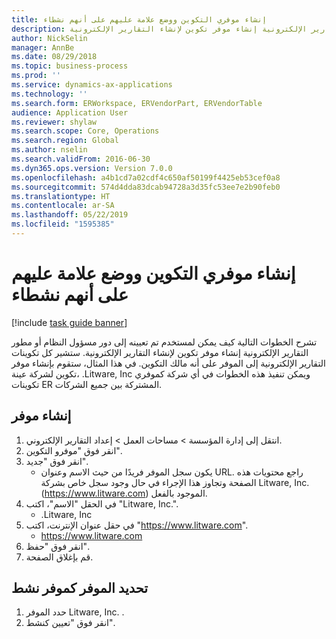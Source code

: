 ```yaml
---
title: إنشاء موفري التكوين ووضع علامة عليهم على أنهم نشطاء
description: تشرح الخطوات التالية كيف يمكن لمستخدم تم تعيينه إلى دور مسؤول النظام أو مطور التقارير الإلكترونية إنشاء موفر تكوين لإنشاء التقارير الإلكترونية.
author: NickSelin
manager: AnnBe
ms.date: 08/29/2018
ms.topic: business-process
ms.prod: ''
ms.service: dynamics-ax-applications
ms.technology: ''
ms.search.form: ERWorkspace, ERVendorPart, ERVendorTable
audience: Application User
ms.reviewer: shylaw
ms.search.scope: Core, Operations
ms.search.region: Global
ms.author: nselin
ms.search.validFrom: 2016-06-30
ms.dyn365.ops.version: Version 7.0.0
ms.openlocfilehash: a4b1cd7a02cdf4c650af50199f4425eb53cef0a8
ms.sourcegitcommit: 574d4dda83dcab94728a3d35fc53ee7e2b90feb0
ms.translationtype: HT
ms.contentlocale: ar-SA
ms.lasthandoff: 05/22/2019
ms.locfileid: "1595385"
---
```

# <a name="create-configuration-providers-and-mark-them-as-active"></a>إنشاء موفري التكوين ووضع علامة عليهم على أنهم نشطاء

[!include [task guide banner](../../includes/task-guide-banner.md)]

تشرح الخطوات التالية كيف يمكن لمستخدم تم تعيينه إلى دور مسؤول النظام أو مطور التقارير الإلكترونية إنشاء موفر تكوين لإنشاء التقارير الإلكترونية. ستشير كل تكوينات التقارير الإلكترونية إلى الموفر على أنه مالك التكوين. في هذا المثال، ستقوم بإنشاء موفر تكوين لشركة عينة، .Litware, Inc ويمكن تنفيذ هذه الخطوات في أي شركة كموفري تكوينات ER المشتركة بين جميع الشركات.


## <a name="create-a-provider"></a>إنشاء موفر
1. انتقل إلى إدارة المؤسسة > مساحات العمل‬ > إعداد التقارير الإلكتروني‬.
2. انقر فوق "موفرو التكوين".
3. انقر فوق "جديد".
    * يكون سجل الموفر فريدًا من حيث الاسم وعنوان URL. راجع محتويات هذه الصفحة وتجاوز هذا الإجراء في حال وجود سجل خاص بشركة Litware, Inc. (https://www.litware.com) الموجود بالفعل.  
4. في الحقل "الاسم"، اكتب "Litware, Inc.".
    * .Litware, Inc  
5. في حقل عنوان الإنترنت، اكتب "https://www.litware.com".
    * https://www.litware.com  
6. انقر فوق "حفظ".
7. قم بإغلاق الصفحة.

## <a name="select-as-an-active-provider"></a>تحديد الموفر كموفر نشط
1. حدد الموفر Litware, Inc. .
2. انقر فوق "تعيين كنشط".

